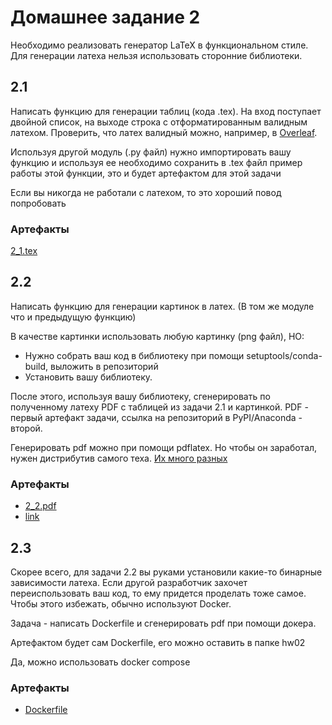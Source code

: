 # Домашнее задание 2

Необходимо реализовать генератор LaTeX в функциональном стиле. Для генерации латеха нельзя использовать сторонние библиотеки.

## 2.1

Написать функцию для генерации таблиц (кода .tex). На вход поступает двойной список, на выходе строка с отформатированным валидным латехом. Проверить, что латех валидный можно, например, в [Overleaf](https://www.overleaf.com/).

Используя другой модуль (.py файл) нужно импортировать вашу функцию и используя ее необходимо сохранить в .tex файл пример работы этой функции, это и будет артефактом для этой задачи

Если вы никогда не работали с латехом, то это хороший повод попробовать

### Артефакты

[2_1.tex](./artifacts/2_1.tex)

## 2.2

Написать функцию для генерации картинок в латех. (В том же модуле что и предыдущую функцию)

В качестве картинки использовать любую картинку (png файл), НО:
- Нужно собрать ваш код в библиотеку при помощи setuptools/conda-build, выложить в репозиторий
- Установить вашу библиотеку.

После этого, используя вашу библиотеку, сгенерировать по полученному латеху PDF с таблицей из задачи 2.1 и картинкой. PDF - первый артефакт задачи, ссылка на репозиторий в PyPI/Anaconda - второй.

Генерировать pdf можно при помощи pdflatex. Но чтобы он заработал, нужен дистрибутив самого теха. [Их много разных](https://stackoverflow.com/questions/2914993/pdflatex-for-windows)

### Артефакты

- [2_2.pdf](./artifacts/2_2.pdf)
- [link](./artifacts/2_2_link.txt)

## 2.3

Скорее всего, для задачи 2.2 вы руками установили какие-то бинарные зависимости латеха. Если другой разработчик захочет переиспользовать ваш код, то ему придется проделать тоже самое. Чтобы этого избежать, обычно используют Docker. 

Задача - написать Dockerfile и сгенерировать pdf при помощи докера.

Артефактом будет сам Dockerfile, его можно оставить в папке hw02

Да, можно использовать docker compose

### Артефакты

- [Dockerfile](./src/Dockerfile)
